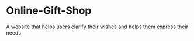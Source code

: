 # Online-Gift-Shop
A website that helps users clarify their wishes and helps them express their needs
